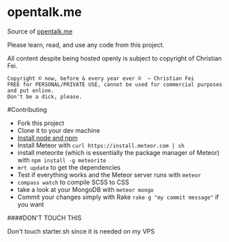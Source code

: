 opentalk.me
===========

Source of [opentalk.me](http://opentalk.me)

Please learn, read, and use any code from this project.

All content despite being hosted openly is subject to copyright of Christian Fei.

```
Copyright © now, before & every year ever ©  ~ Christian Fei
FREE for PERSONAL/PRIVATE USE, cannot be used for commercial purposes and put online.
Don't be a dick, please.
```


#Contributing

- Fork this project
- Clone it to your dev machine
- [Install node and npm](http://christian-fei.com/the-ultimate-guide-to-deploy-a-meteor-project/)
- Install Meteor with `curl https://install.meteor.com | sh`
- install meteorite (which is essentially the package manager of Meteor) with `npm install -g meteorite`
- `mrt update` to get the dependencies
- Test if everything works and the Meteor server runs with `meteor`
- `compass watch` to compile SCSS to CSS
- take a look at your MongoDB with `meteor mongo`
- Commit your changes simply with Rake `rake g "my commit message"` if you want

####DON'T TOUCH THIS

Don't touch starter.sh since it is needed on my VPS